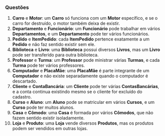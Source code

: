 ### Questões

1. **Carro** e **Motor**: um **Carro** só funciona com um **Motor** específico, e se o carro for destruído, o motor também deixa de existir.
2. **Departamento** e **Funcionário**: um **Funcionário** pode trabalhar em vários **Departamentos**, e um **Departamento** pode ter vários funcionários.
3. **Pedido** e **ItemPedido**: cada **ItemPedido** pertence exatamente a um **Pedido** e não faz sentido existir sem ele.
4. **Biblioteca** e **Livro**: uma **Biblioteca** possui diversos **Livros**, mas um **Livro** pode ser transferido para outra biblioteca.
5. **Professor** e **Turma**: um **Professor** pode ministrar várias **Turmas**, e cada **Turma** pode ter vários professores.
6. **Computador** e **PlacaMãe**: uma **PlacaMãe** é parte integrante de um **Computador** e não existe separadamente quando o computador é descartado.
7. **Cliente** e **ContaBancária**: um **Cliente** pode ter várias **ContasBancárias**, e a conta continua existindo mesmo se o cliente for excluído do cadastro.
8. **Curso** e **Aluno**: um **Aluno** pode se matricular em vários **Cursos**, e um **Curso** pode ter muitos alunos.
9. **Casa** e **Cômodo**: uma **Casa** é formada por vários **Cômodos**, que não fazem sentido existir isoladamente.
10. **Loja** e **Produto**: uma **Loja** vende diversos **Produtos**, mas os produtos podem ser vendidos em outras lojas.